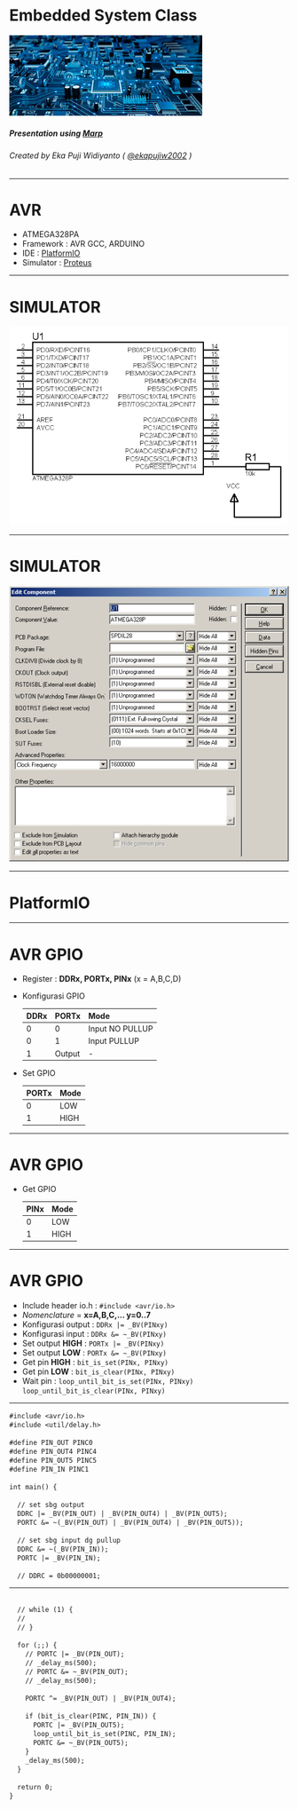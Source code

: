 Embedded System Class
===

![bg](media/es.jpg)

##### Presentation using [Marp](https://github.com/yhatt/marp)

###### Created by Eka Puji Widiyanto ( [@ekapujiw2002](https://github.com/ekapujiw2002) )

---

# AVR

- ATMEGA328PA
- Framework : AVR GCC, ARDUINO
- IDE : [PlatformIO](https://platformio.org/)
- Simulator : [Proteus](https://www.labcenter.com/)

---

# SIMULATOR

![](media/simulator-avr.bmp)

---

# SIMULATOR

![](media/sim-setting.png)

---

# PlatformIO

---

# AVR GPIO

- Register : **DDRx, PORTx, PINx** (x = A,B,C,D)
- Konfigurasi GPIO

  |DDRx|PORTx|Mode|
  |---|---|---|
  |0|0|Input NO PULLUP|
  |0|1|Input PULLUP|
  |1|Output|-|

- Set GPIO

  |PORTx|Mode|
  |---|---|
  |0|LOW|
  |1|HIGH|

---

# AVR GPIO

- Get GPIO

  |PINx|Mode|
  |---|---|
  |0|LOW|
  |1|HIGH|
  
---

# AVR GPIO

- Include header io.h : `#include <avr/io.h>`
- *Nomenclature* = **x=A,B,C,...   y=0..7**
- Konfigurasi output : `DDRx |= _BV(PINxy)`
- Konfigurasi input : `DDRx &= ~_BV(PINxy)`
- Set output **HIGH** : `PORTx |= _BV(PINxy)`
- Set output **LOW** : `PORTx &= ~_BV(PINxy)` 
- Get pin **HIGH** : `bit_is_set(PINx, PINxy)`
- Get pin **LOW** : `bit_is_clear(PINx, PINxy)`
- Wait pin : `loop_until_bit_is_set(PINx, PINxy)  loop_until_bit_is_clear(PINx, PINxy)`

---

```
#include <avr/io.h>
#include <util/delay.h>

#define PIN_OUT PINC0
#define PIN_OUT4 PINC4
#define PIN_OUT5 PINC5
#define PIN_IN PINC1

int main() {

  // set sbg output
  DDRC |= _BV(PIN_OUT) | _BV(PIN_OUT4) | _BV(PIN_OUT5);
  PORTC &= ~(_BV(PIN_OUT) | _BV(PIN_OUT4) | _BV(PIN_OUT5));

  // set sbg input dg pullup
  DDRC &= ~(_BV(PIN_IN));
  PORTC |= _BV(PIN_IN);
  
  // DDRC = 0b00000001;
```

---

``` 

  // while (1) {
  //
  // }

  for (;;) {
    // PORTC |= _BV(PIN_OUT);
    // _delay_ms(500);
    // PORTC &= ~_BV(PIN_OUT);
    // _delay_ms(500);

    PORTC ^= _BV(PIN_OUT) | _BV(PIN_OUT4);

    if (bit_is_clear(PINC, PIN_IN)) {
      PORTC |= _BV(PIN_OUT5);
      loop_until_bit_is_set(PINC, PIN_IN);
      PORTC &= ~_BV(PIN_OUT5);
    }
    _delay_ms(500);
  }

  return 0;
}

```
